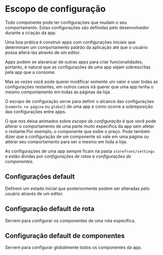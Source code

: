 # Escopo de configuração

Todo componente pode ter configurações que mudam o seu comportamento. Estas configurações são definidas pelo desenvolvedor durante a criação da app.

Uma boa prática é construir apps com configurações iniciais que determinam um comportamento padrão da aplicação até que o usuário possa alterá-las através de um editor.

Apps podem se alavancar de outras apps para criar funcionalidades, portanto, é natural que as configurações de uma app sejam sobrescritas pela app que a consome. 

Mas as vezes você pode querer modificar somente um valor e usar todas as configurações restantes,
em outros casos irá querer que uma app tenha o mesmo comportamento em todas as páginas da loja. 

O escopo de configuração serve para definir o alcance das configurações (`somente na página` ou `global`) de uma app e como ocorre a sobreposição das configurações entre apps.

O que nos deixa animados sobre *escopo de configuração* é que você pode alterar o comportamento de uma parte muito específica da app sem afetar o restante.Por exemplo, o componente que exibe o preço. Pode também dizer que a configuração de um componente só vale em uma página ou alterar seu comportamento para ser o mesmo em toda a loja.

As configurações de uma app sempre ficam na pasta `storefront/settings` e estão dividas por _configurações de rotas_ e _configurações de componentes_.

## Configurações default

Definem um estado inicial que posteriormente podem ser alteradas pelo usuário através de um editor.

## Configuração default de rota

Servem para configurar os componentes de uma rota específica. 

## Configuração default de componentes

Servem para configurar globalmente todos os componentes da app.